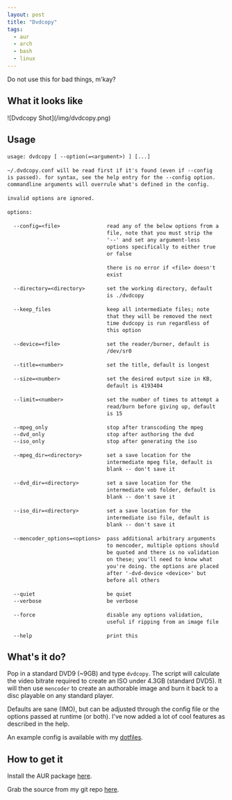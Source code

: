 ```yaml
---
layout: post
title: "Dvdcopy"
tags:
  - aur
  - arch
  - bash
  - linux
---
```


<div class="well">
Do not use this for bad things, m'kay?

</div>

## What it looks like

<div class="image centered">
![Dvdcopy Shot](/img/dvdcopy.png)
</div>

## Usage


    usage: dvdcopy [ --option(=<argument>) ] [...]

    ~/.dvdcopy.conf will be read first if it's found (even if --config
    is passed). for syntax, see the help entry for the --config option.
    commandline arguments will overrule what's defined in the config.

    invalid options are ignored.

    options:

      --config=<file>               read any of the below options from a
                                    file, note that you must strip the
                                    '--' and set any argument-less
                                    options specifically to either true
                                    or false

                                    there is no error if <file> doesn't
                                    exist

      --directory=<directory>       set the working directory, default
                                    is ./dvdcopy

      --keep_files                  keep all intermediate files; note
                                    that they will be removed the next
                                    time dvdcopy is run regardless of
                                    this option

      --device=<file>               set the reader/burner, default is
                                    /dev/sr0

      --title=<number>              set the title, default is longest

      --size=<number>               set the desired output size in KB, 
                                    default is 4193404

      --limit=<number>              set the number of times to attempt a
                                    read/burn before giving up, default
                                    is 15

      --mpeg_only                   stop after transcoding the mpeg
      --dvd_only                    stop after authoring the dvd
      --iso_only                    stop after generating the iso
      
      --mpeg_dir=<directory>        set a save location for the
                                    intermediate mpeg file, default is
                                    blank -- don't save it

      --dvd_dir=<directory>         set a save location for the
                                    intermediate vob folder, default is
                                    blank -- don't save it

      --iso_dir=<directory>         set a save location for the
                                    intermediate iso file, default is
                                    blank -- don't save it

      --mencoder_options=<options>  pass additional arbitrary arguments
                                    to mencoder, multiple options should
                                    be quoted and there is no validation
                                    on these; you'll need to know what
                                    you're doing. the options are placed
                                    after '-dvd-device <device>' but
                                    before all others

      --quiet                       be quiet
      --verbose                     be verbose

      --force                       disable any options validation,
                                    useful if ripping from an image file

      --help                        print this

## What's it do?

Pop in a standard DVD9 (\~9GB) and type `dvdcopy`. The script will
calculate the video bitrate required to create an ISO under 4.3GB
(standard DVD5). It will then use `mencoder` to create an
authorable image and burn it back to a disc playable on any
standard player.

Defaults are sane (IMO), but can be adjusted through the config
file or the options passed at runtime (or both). I've now added a
lot of cool features as described in the help.

An example config is available with my
[dotfiles](http://github.com/pbrisbin/dotfiles).

## How to get it

Install the AUR package
[here](http://aur.archlinux.org/packages.php?ID=42433).

Grab the source from my git repo
[here](http://github.com/pbrisbin/dvdcopy).
